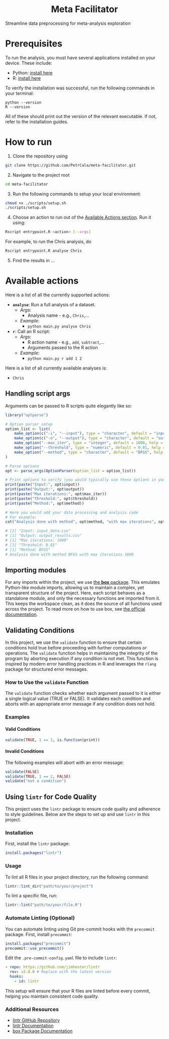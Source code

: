 <div align="center">
    <h1>
        Meta Facilitator
    </h1>
</div>

Streamline data preprocessing for meta-analysis exploration

<!-- ### Table of Contents -->

# Prerequisites

To run the analysis, you must have several applications installed on your device. These include:

- Python: [install here](https://www.python.org/downloads/)
- R: [install here](https://cran.r-project.org)

To verify the installation was successful, run the following commands in your terminal:

```
python --version
R --version
```

All of these should print out the version of the relevant executable. If not, refer to the installation guides.

# How to run

1. Clone the repository using

```bash
git clone https://github.com/PetrCala/meta-facilitator.git
```

2. Navigate to the project root

```bash
cd meta-facilitator
```

3. Run the following commands to setup your local environment:

```bash
chmod +x ./scripts/setup.sh
./scripts/setup.sh
```

4. Choose an action to run out of the [Available Actions section](#available-actions). Run it using:

```bash
Rscript entrypoint.R <action> [--args]
```

For example, to run the Chris analysis, do

```bash
Rscript entrypoint.R analyse Chris
```

5. Find the results in ...

# Available actions

Here is a list of all the currently supported actions:

- **`analyse`**: Run a full analysis of a dataset.
  - _Args_:
    - Analysis name - e.g., `Chris`,...
  - _Example_:
    - `python main.py analyse Chris`
- **`r`**: Call an R script:
  - _Args_:
    - R action name - e.g., `add`, `subtract`,...
    - Arguments passed to the R action
  - _Example_:
    - `python main.py r add 1 2`

Here is a list of all currently available analyses is:

- `Chris`

## Handling script args

Arguments can be passed to R scripts quite elegantly like so:

```R
library("optparse")

# Option parser setup
option_list <- list(
    make_option(c("-i", "--input"), type = "character", default = "input_data.csv", help = "Input file path"),
    make_option(c("-o", "--output"), type = "character", default = "output_results.csv", help = "Output file path"),
    make_option("--max_iter", type = "integer", default = 1000, help = "Maximum number of iterations"),
    make_option("--threshold", type = "numeric", default = 0.01, help = "Convergence threshold"),
    make_option("--method", type = "character", default = "BFGS", help = "Optimization method")
)

# Parse options
opt <- parse_args(OptionParser(option_list = option_list))

# Print options to verify (you would typically use these options in your analysis)
print(paste("Input:", opt$input))
print(paste("Output:", opt$output))
print(paste("Max iterations:", opt$max_iter))
print(paste("Threshold:", opt$threshold))
print(paste("Method:", opt$method))

# Here you would add your data processing and analysis code
# For example:
cat("Analysis done with method", opt$method, "with max iterations", opt$max_iter, "\n")

# [1] "Input: input_data.csv"
# [1] "Output: output_results.csv"
# [1] "Max iterations: 1000"
# [1] "Threshold: 0.01"
# [1] "Method: BFGS"
# Analysis done with method BFGS with max iterations 1000

```

## Importing modules

For any imports within the project, we use [the **box** package](https://klmr.me/box/articles/box.html). This emulates Python-like module imports, allowing us to maintain a complex, yet transparent structure of the project. Here, each script behaves as a standalone module, and only the necessary functions are imported from it. This keeps the workspace clean, as it does the source of all functions used across the project. To read more on how to use box, see [the official documentation](https://klmr.me/box/articles/box.html).

## Validating Conditions

In this project, we use the `validate` function to ensure that certain conditions hold true before proceeding with further computations or operations. The `validate` function helps in maintaining the integrity of the program by aborting execution if any condition is not met. This function is inspired by modern error handling practices in R and leverages the `rlang` package for structured error messages.

### How to Use the `validate` Function

The `validate` function checks whether each argument passed to it is either a single logical value (TRUE or FALSE). It validates each condition and aborts with an appropriate error message if any condition does not hold.

### Examples

#### Valid Conditions

```r
validate(TRUE, 1 == 1, is.function(print))
```

#### Invalid Conditions

The following examples will abort with an error message:

```r
validate(FALSE)
validate(TRUE, 1 == 2, FALSE)
validate("not a condition")
```

## Using `lintr` for Code Quality

This project uses the `lintr` package to ensure code quality and adherence to style guidelines. Below are the steps to set up and use `lintr` in this project.

### Installation

First, install the `lintr` package:

```r
install.packages("lintr")
```

### Usage

To lint all R files in your project directory, run the following command:

```r
lintr::lint_dir("path/to/your/project")
```

To lint a specific file, run:

```r
lintr::lint("path/to/your/file.R")
```

### Automate Linting (Optional)

You can automate linting using Git pre-commit hooks with the `precommit` package. First, install `precommit`:

```r
install.packages("precommit")
precommit::use_precommit()
```

Edit the `.pre-commit-config.yaml` file to include `lintr`:

```yaml
- repo: https://github.com/jimhester/lintr
  rev: v3.0.0 # Replace with the latest version
  hooks:
    - id: lintr
```

This setup will ensure that your R files are linted before every commit, helping you maintain consistent code quality.

### Additional Resources

- [lintr GitHub Repository](https://github.com/jimhester/lintr)
- [lintr Documentation](https://cran.r-project.org/web/packages/lintr/lintr.pdf)
- [box Package Documentation](https://cran.r-project.org/web/packages/box/box.pdf)
